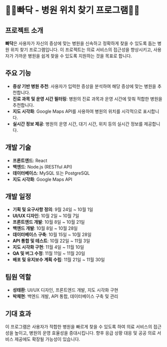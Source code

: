 # 🧑‍⚕️빠닥 - 병원 위치 찾기 프로그램🧑‍⚕️

## 프로젝트 소개
**빠닥**은 사용자가 자신의 증상에 맞는 병원을 신속하고 정확하게 찾을 수 있도록 돕는 병원 위치 찾기 프로그램입니다. 이 프로젝트는 의료 서비스의 접근성을 향상시키고, 사용자가 가까운 병원을 쉽게 찾을 수 있도록 지원하는 것을 목표로 합니다.

## 주요 기능
- **증상 기반 병원 추천**: 사용자가 입력한 증상을 분석하여 해당 증상에 맞는 병원을 추천합니다.
- **진료 과목 및 운영 시간 필터링**: 병원의 진료 과목과 운영 시간에 맞춰 적합한 병원을 추천합니다.
- **지도 시각화**: Google Maps API를 사용하여 병원의 위치를 시각적으로 표시합니다.
- **실시간 정보 제공**: 병원의 운영 시간, 대기 시간, 위치 등의 실시간 정보를 제공합니다.

## 개발 기술
- **프론트엔드**: React
- **백엔드**: Node.js (RESTful API)
- **데이터베이스**: MySQL 또는 PostgreSQL
- **지도 시각화**: Google Maps API

## 개발 일정
- **기획 및 요구사항 정의**: 9월 24일 ~ 10월 1일
- **UI/UX 디자인**: 10월 2일 ~ 10월 7일
- **프론트엔드 개발**: 10월 8일 ~ 10월 21일
- **백엔드 개발**: 10월 8일 ~ 10월 28일
- **데이터베이스 구축**: 10월 15일 ~ 10월 28일
- **API 통합 및 테스트**: 10월 22일 ~ 11월 3일
- **지도 시각화 구현**: 11월 4일 ~ 11월 10일
- **QA 및 버그 수정**: 11월 11일 ~ 11월 20일
- **배포 및 유지보수 계획 수립**: 11월 21일 ~ 11월 30일

## 팀원 역할
- **성태환**: UI/UX 디자인, 프론트엔드 개발, 지도 시각화 구현
- **박채현**: 백엔드 개발, API 통합, 데이터베이스 구축 및 관리

## 기대 효과
이 프로그램은 사용자가 적합한 병원을 빠르게 찾을 수 있도록 하여 의료 서비스의 접근성을 높이고, 병원의 운영 효율성을 증대시킵니다. 향후 응급 상황 대응 및 공공 의료 서비스 제공에도 확장될 가능성이 있습니다.


